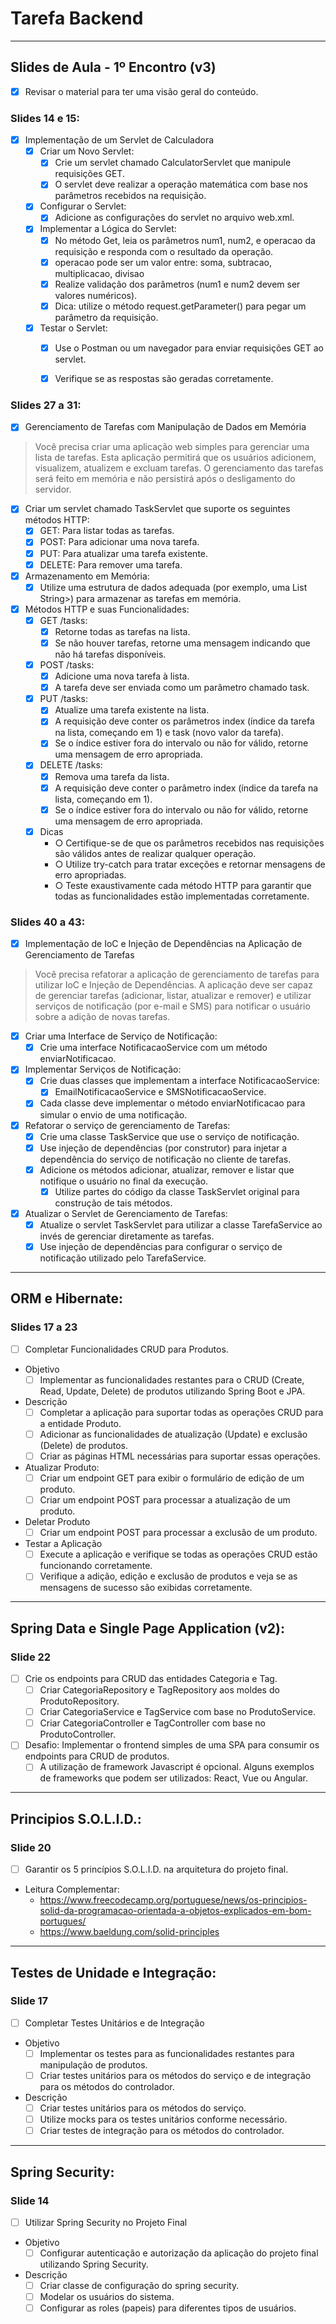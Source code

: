 
# Tarefa Backend
---
## Slides de Aula - 1º Encontro (v3)
- [x] Revisar o material para ter uma visão geral do conteúdo.
### Slides 14 e 15: 
- [x] Implementação de um Servlet de Calculadora
    - [x] Criar um Novo Servlet:
        - [x] Crie um servlet chamado CalculatorServlet que manipule requisições GET.
        - [x] O servlet deve realizar a operação matemática com base nos parâmetros recebidos na requisição.
    - [x] Configurar o Servlet:
        - [x] Adicione as configurações do servlet no arquivo web.xml.
    - [x] Implementar a Lógica do Servlet:
        - [x] No método Get, leia os parâmetros num1, num2, e operacao da requisição e responda com o resultado da operação.
        - [x] operacao pode ser um valor entre: soma, subtracao, multiplicacao, divisao
        - [x] Realize validação dos parâmetros (num1 e num2 devem ser valores numéricos).
        - [x] Dica: utilize o método request.getParameter() para pegar um parâmetro da requisição.
    - [x] Testar o Servlet:
        - [x] Use o Postman ou um navegador para enviar requisições GET ao servlet.
        - [x] Verifique se as respostas são geradas corretamente.


### Slides 27 a 31: 
- [x] Gerenciamento de Tarefas com Manipulação de Dados em Memória
>Você precisa criar uma aplicação web simples para gerenciar uma lista de tarefas. Esta aplicação permitirá que os usuários adicionem, visualizem, atualizem e excluam tarefas. O gerenciamento das tarefas será feito em memória e não persistirá após o desligamento do servidor.
- [x] Criar um servlet chamado TaskServlet que suporte os seguintes métodos HTTP:
    - [x] GET: Para listar todas as tarefas.
    - [x] POST: Para adicionar uma nova tarefa.
    - [x] PUT: Para atualizar uma tarefa existente.
    - [x] DELETE: Para remover uma tarefa.
- [x] Armazenamento em Memória:
    - [x] Utilize uma estrutura de dados adequada (por exemplo, uma List String>) para armazenar as tarefas em memória.
- [x] Métodos HTTP e suas Funcionalidades:
    - [x] GET /tasks:
        - [x] Retorne todas as tarefas na lista.
        - [x] Se não houver tarefas, retorne uma mensagem indicando que não há tarefas disponíveis.
    - [x] POST /tasks:
        - [x] Adicione uma nova tarefa à lista.
        - [x] A tarefa deve ser enviada como um parâmetro chamado task.
    - [x] PUT /tasks:
        - [x] Atualize uma tarefa existente na lista.
        - [x] A requisição deve conter os parâmetros index (índice da tarefa na lista, começando em 1) e task (novo valor da tarefa).
        - [x] Se o índice estiver fora do intervalo ou não for válido, retorne uma mensagem de erro apropriada.
    - [x] DELETE /tasks:
        - [x] Remova uma tarefa da lista.
        - [x] A requisição deve conter o parâmetro index (índice da tarefa na lista, começando em 1).
        - [x] Se o índice estiver fora do intervalo ou não for válido, retorne uma mensagem de erro apropriada.
    - [x] Dicas
        - ○ Certifique-se de que os parâmetros recebidos nas requisições são válidos antes de realizar qualquer operação.
        - ○ Utilize try-catch para tratar exceções e retornar mensagens de erro apropriadas.
        - ○ Teste exaustivamente cada método HTTP para garantir que todas as funcionalidades estão implementadas corretamente.
        
### Slides 40 a 43: 
- [x] Implementação de IoC e Injeção de Dependências na Aplicação de Gerenciamento de Tarefas
>Você precisa refatorar a aplicação de gerenciamento de tarefas para utilizar IoC e Injeção de Dependências. A aplicação deve ser capaz de gerenciar tarefas
(adicionar, listar, atualizar e remover) e utilizar serviços de notificação (por e-mail e SMS) para notificar o usuário sobre a adição de novas tarefas.

- [x] Criar uma Interface de Serviço de Notificação:
    - [x] Crie uma interface NotificacaoService com um método enviarNotificacao.
- [x] Implementar Serviços de Notificação:
    - [x] Crie duas classes que implementam a interface NotificacaoService:
        - [x] EmailNotificacaoService e SMSNotificacaoService.
    - [x] Cada classe deve implementar o método enviarNotificacao para simular o envio de uma notificação.
- [x] Refatorar o serviço de gerenciamento de Tarefas:
    - [x] Crie uma classe TaskService que use o serviço de notificação.
    - [x] Use injeção de dependências (por construtor) para injetar a dependência do serviço de notificação no cliente de tarefas.
    - [x] Adicione os métodos adicionar, atualizar, remover e listar que notifique o usuário no final da execução.
        - [x] Utilize partes do código da classe TaskServlet original para construção de tais métodos.
- [x] Atualizar o Servlet de Gerenciamento de Tarefas:
    - [x] Atualize o servlet TaskServlet para utilizar a classe TarefaService ao invés de gerenciar diretamente as tarefas.
    - [x] Use injeção de dependências para configurar o serviço de notificação utilizado pelo TarefaService.

---

## ORM e Hibernate:
### Slides 17 a 23
- [ ] Completar Funcionalidades CRUD para Produtos.

- Objetivo
    - [ ] Implementar as funcionalidades restantes para o CRUD (Create, Read, Update, Delete) de produtos utilizando Spring Boot e JPA.
- Descrição
    - [ ] Completar a aplicação para suportar todas as operações CRUD para a entidade Produto.
    - [ ] Adicionar as funcionalidades de atualização (Update) e exclusão (Delete) de produtos. 
    - [ ] Criar as páginas HTML necessárias para suportar essas operações.
- Atualizar Produto:
    - [ ] Criar um endpoint GET para exibir o formulário de edição de um produto.
    - [ ] Criar um endpoint POST para processar a atualização de um produto.
- Deletar Produto
    - [ ] Criar um endpoint POST para processar a exclusão de um produto.

- Testar a Aplicação
    - [ ] Execute a aplicação e verifique se todas as operações CRUD estão funcionando corretamente.
    - [ ] Verifique a adição, edição e exclusão de produtos e veja se as mensagens de sucesso são exibidas corretamente.

---

## Spring Data e Single Page Application (v2): 
### Slide 22
- [ ] Crie os endpoints para CRUD das entidades Categoria e Tag.
    - [ ] Criar CategoriaRepository e TagRepository aos moldes do ProdutoRepository.
    - [ ] Criar CategoriaService e TagService com base no ProdutoService.
    - [ ] Criar CategoriaController e TagController com base no ProdutoController.
- [ ] Desafio: Implementar o frontend simples de uma SPA para consumir os endpoints para CRUD de produtos.
    - [ ] A utilização de framework Javascript é opcional. Alguns exemplos de frameworks que podem ser utilizados: React, Vue ou Angular.

---
## Principios S.O.L.I.D.: 
### Slide 20
- [ ] Garantir os 5 princípios S.O.L.I.D. na arquitetura do projeto final.
- Leitura Complementar:
    - https://www.freecodecamp.org/portuguese/news/os-principios-solid-da-programacao-orientada-a-objetos-explicados-em-bom-portugues/
    - https://www.baeldung.com/solid-principles

---
## Testes de Unidade e Integração: 
### Slide 17 
- [ ] Completar Testes Unitários e de Integração
- Objetivo
    - [ ] Implementar os testes para as funcionalidades restantes para manipulação de produtos.
    - [ ] Criar testes unitários para os métodos do serviço e de integração para os métodos do controlador.
- Descrição
    - [ ] Criar testes unitários para os métodos do serviço.
    - [ ] Utilize mocks para os testes unitários conforme necessário.
    - [ ] Criar testes de integração para os métodos do controlador.

---
## Spring Security: 
### Slide 14
- [ ] Utilizar Spring Security no Projeto Final
- Objetivo
    - [ ] Configurar autenticação e autorização da aplicação do projeto final utilizando Spring Security.
- Descrição
    - [ ] Criar classe de configuração do spring security.
    - [ ] Modelar os usuários do sistema.
    - [ ] Configurar as roles (papeis) para diferentes tipos de usuários.
